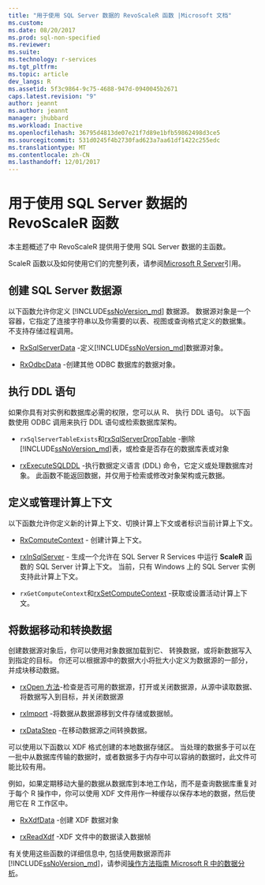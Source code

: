 ```yaml
---
title: "用于使用 SQL Server 数据的 RevoScaleR 函数 |Microsoft 文档"
ms.custom: 
ms.date: 08/20/2017
ms.prod: sql-non-specified
ms.reviewer: 
ms.suite: 
ms.technology: r-services
ms.tgt_pltfrm: 
ms.topic: article
dev_langs: R
ms.assetid: 5f3c9864-9c75-4688-947d-0940045b2671
caps.latest.revision: "9"
author: jeannt
ms.author: jeannt
manager: jhubbard
ms.workload: Inactive
ms.openlocfilehash: 36795d4813de07e21f7d89e1bfb59862498d3ce5
ms.sourcegitcommit: 531d0245f4b2730fad623a7aa61df1422c255edc
ms.translationtype: MT
ms.contentlocale: zh-CN
ms.lasthandoff: 12/01/2017
---
```

# <a name="revoscaler-functions-for-working-with-sql-server-data"></a>用于使用 SQL Server 数据的 RevoScaleR 函数

本主题概述了中 RevoScaleR 提供用于使用 SQL Server 数据的主函数。

ScaleR 函数以及如何使用它们的完整列表，请参阅[Microsoft R Server](https://docs.microsoft.com/r-server/r-reference/revoscaler/revoscaler)引用。

## <a name="create-sql-server-data-sources"></a>创建 SQL Server 数据源

以下函数允许你定义 [!INCLUDE[ssNoVersion_md](../../includes/ssnoversion-md.md)] 数据源。 数据源对象是一个容器，它指定了连接字符串以及你需要的以表、视图或查询格式定义的数据集。 不支持存储过程调用。

+ [RxSqlServerData](https://docs.microsoft.com/r-server/r-reference/revoscaler/rxsqlserverdata) -定义[!INCLUDE[ssNoVersion_md](../../includes/ssnoversion-md.md)]数据源对象。

+ [RxOdbcData](https://docs.microsoft.com/r-server/r-reference/revoscaler/rxodbcdata) -创建其他 ODBC 数据库的数据对象。 

## <a name="perform-ddl-statements"></a>执行 DDL 语句

如果你具有对实例和数据库必需的权限，您可以从 R、 执行 DDL 语句。 以下函数使用 ODBC 调用来执行 DDL 语句或检索数据库架构。

+ `rxSqlServerTableExists`和[rxSqlServerDropTable](https://docs.microsoft.com/r-server/r-reference/revoscaler/rxsqlserverdroptable) -删除[!INCLUDE[ssNoVersion_md](../../includes/ssnoversion-md.md)]表，或检查是否存在的数据库表或对象

+ [rxExecuteSQLDDL](https://docs.microsoft.com/r-server/r-reference/revoscaler/rxexecutesqlddl) -执行数据定义语言 (DDL) 命令，它定义或处理数据库对象。 此函数不能返回数据，并仅用于检索或修改对象架构或元数据。

## <a name="define-or-manage-compute-contexts"></a>定义或管理计算上下文

以下函数允许你定义新的计算上下文、切换计算上下文或者标识当前计算上下文。

+ [RxComputeContext](https://docs.microsoft.com/r-server/r-reference/revoscaler/rxcomputecontext) - 创建计算上下文。

+ [rxInSqlServer](https://docs.microsoft.com/r-server/r-reference/revoscaler/rxinsqlserver) - 生成一个允许在 SQL Server R Services 中运行 **ScaleR** 函数的 SQL Server 计算上下文。 当前，只有 Windows 上的 SQL Server 实例支持此计算上下文。

+ `rxGetComputeContext`和[rxSetComputeContext](https://docs.microsoft.com/r-server/r-reference/revoscaler/rxgetcomputecontext) -获取或设置活动计算上下文。

## <a name="move-data-and-transform-data"></a>将数据移动和转换数据

创建数据源对象后，你可以使用对象数据加载到它、 转换数据，或将新数据写入到指定的目标。 你还可以根据源中的数据大小将批大小定义为数据源的一部分，并成块移动数据。

+ [rxOpen 方法](https://docs.microsoft.com/r-server/r-reference/revoscaler/rxopen-methods)-检查是否可用的数据源，打开或关闭数据源，从源中读取数据、 将数据写入到目标，并关闭数据源

+ [rxImport](https://docs.microsoft.com/r-server/r-reference/revoscaler/rximport) -将数据从数据源移到文件存储或数据帧。

+ [rxDataStep](https://docs.microsoft.com/r-server/r-reference/revoscaler/rxdatastep) -在移动数据源之间转换数据。

可以使用以下函数以 XDF 格式创建的本地数据存储区。 当处理的数据多于可以在一批中从数据库传输的数据时，或者数据多于内存中可以容纳的数据时，此文件可能比较有用。

例如，如果定期移动大量的数据从数据库到本地工作站，而不是查询数据库重复对于每个 R 操作中，你可以使用 XDF 文件用作一种缓存以保存本地的数据，然后使用它在 R 工作区中。

+ [RxXdfData](https://docs.microsoft.com/r-server/r-reference/revoscaler/rxxdfdata) -创建 XDF 数据对象

+ [rxReadXdf](https://docs.microsoft.com/r-server/r-reference/revoscaler/rxreadxdf) -XDF 文件中的数据读入数据帧

有关使用这些函数的详细信息中, 包括使用数据源而非[!INCLUDE[ssNoVersion_md](../../includes/ssnoversion-md.md)]，请参阅[操作方法指南 Microsoft R 中的数据分析](https://docs.microsoft.com/r-server/r/how-to-introduction)。
